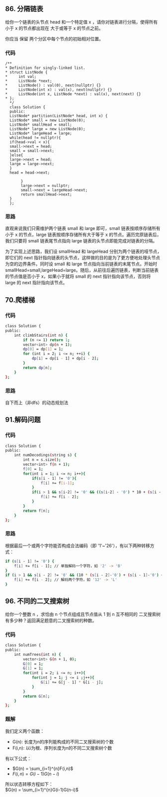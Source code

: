 ## 86. 分隔链表
给你一个链表的头节点 head 和一个特定值 x ，请你对链表进行分隔，使得所有 小于 x 的节点都出现在 大于或等于 x 的节点之前。

你应当 保留 两个分区中每个节点的初始相对位置。
### 代码
```
/**
* Definition for singly-linked list.
* struct ListNode {
*     int val;
*     ListNode *next;
*     ListNode() : val(0), next(nullptr) {}
*     ListNode(int x) : val(x), next(nullptr) {}
*     ListNode(int x, ListNode *next) : val(x), next(next) {}
* };
  */
  class Solution {
  public:
  ListNode* partition(ListNode* head, int x) {
  ListNode* small = new ListNode(0);
  ListNode* smallHead = small;
  ListNode* large = new ListNode(0);
  ListNode* largeHead = large;
  while(head != nullptr){
  if(head->val < x){
  small->next = head;
  small = small->next;
  }else{
  large->next = head;
  large = large->next;
  }
  head = head->next;

       }
       large->next = nullptr;
       small->next = largeHead->next;
       return smallHead->next;
  }
  };
```
### 思路
直观来说我们只需维护两个链表 small 和 large 即可，small 链表按顺序存储所有小于 x 的节点，large 链表按顺序存储所有大于等于 x 的节点。遍历完原链表后，我们只要将 small 链表尾节点指向 large 链表的头节点即能完成对链表的分隔。

为了实现上述思路，我们设 smallHead 和 largeHead 分别为两个链表的哑节点，即它们的 next 指针指向链表的头节点，这样做的目的是为了更方便地处理头节点为空的边界条件。同时设 small 和 large 节点指向当前链表的末尾节点。开始时 smallHead=small,largeHead=large。随后，从前往后遍历链表，判断当前链表的节点值是否小于 x，如果小于就将 small 的 next 指针指向该节点，否则将 large 的 next 指针指向该节点。

## 70.爬楼梯
### 代码
```bash
class Solution {
public:
    int climbStairs(int n) {
        if (n <= 1) return 1;
        vector<int> dp(n + 1);
        dp[0] = dp[1] = 1;
        for (int i = 2; i <= n; ++i) {
            dp[i] = dp[i - 1] + dp[i - 2];
        }
        return dp[n];
    }
};

```
### 思路
自下而上（非dfs）的动态规划法


## 91.解码问题
### 代码
```bash
class Solution {
public:
    int numDecodings(string s) {
        int n = s.size();
        vector<int> f(n + 1);
        f[0] = 1;
        for(int i = 1; i <= n; i++){
            if(s[i - 1] != '0'){
                f[i] += f[i-1];
            }
            if(i > 1 && s[i-2] != '0' && ((s[i-2] - '0') * 10 + (s[i - 1] - '0') <= 26)){
                f[i] += f[i - 2];
            }
        }
        return f[n];
    }
};
```
### 思路
根据最后一个或两个字符能否构成合法编码（即 '1'~'26'），有以下两种转移方式：
```bash
if (s[i - 1] != '0') {
    f[i] += f[i - 1]; // 单独解码一个字符，如 '2' -> 'B'
}
if (i > 1 && s[i - 2] != '0' && (10 * (s[i - 2]-'0') + (s[i - 1]-'0') <= 26)) {
    f[i] += f[i - 2]; // 解码两个字符，如 '12' -> 'L'
}

```

## 96. 不同的二叉搜索树
给你一个整数 n ，求恰由 n 个节点组成且节点值从 1 到 n 互不相同的 二叉搜索树 有多少种？返回满足题意的二叉搜索树的种数。

### 代码
```bash
class Solution {
public:
    int numTrees(int n) {
        vector<int> G(n + 1, 0);
        G[0] = 1;
        G[1] = 1;
        for(int i = 2; i <= n; i++){
            for(int j = 1; j <= i ;j++){
                G[i] += G[j - 1] * G[i - j];
            }
        }
        return G[n];
    }
};
```
### 题解
我们定义两个函数：
- G(n): 长度为n的序列能构成的不同二叉搜索树的个数
- F(i,n): 以i为根、序列长度为n的不同二叉搜索树个数

有以下公式：
- $G(n) = \sum_{i=1}^{n}F(i,n)$
- $F(i,n) = G(i - 1)G(n - i)$

所以状态转移方程如下：  
$G(n) = \sum_{i=1}^{n}G(i-1)G(n-i)$
